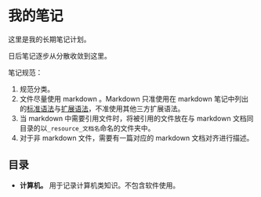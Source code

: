 # 我的笔记

这里是我的长期笔记计划。

日后笔记逐步从分散收敛到这里。

笔记规范：

1. 规范分类。
2. 文件尽量使用 markdown 。Markdown 只准使用在 markdown 笔记中列出的[标准语法](./计算机/语言/markdown/markdown标准语法.md)与[扩展语法](./计算机/语言/markdown/markdown扩展语法.md)，不准使用其他三方扩展语法。
3. 当 markdown 中需要引用文件时，将被引用的文件放在与 markdown 文档同目录的以`_resource_文档名`命名的文件夹中。
4. 对于非 markdown 文件，需要有一篇对应的 markdown 文档对齐进行描述。

## 目录

- **计算机。** 用于记录计算机类知识。不包含软件使用。
